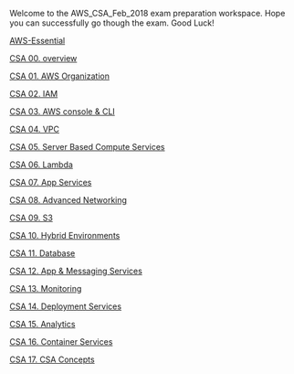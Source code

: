 Welcome to the AWS_CSA_Feb_2018 exam preparation workspace.
Hope you can successfully go though the exam. 
Good Luck!

[AWS-Essential](https://github.com/lannyzhujin/AWS_CSA_Feb_2018/wiki/AWS-Essential)

[CSA 00. overview](https://github.com/lannyzhujin/AWS_CSA_Feb_2018/blob/master/AWS_CSA-Associate/CSA-00.-overview)

[CSA 01. AWS Organization](https://github.com/lannyzhujin/AWS_CSA_Feb_2018/blob/master/AWS_CSA-Associate/CSA-01.-AWS-Organization.md)

[CSA 02. IAM](https://github.com/lannyzhujin/AWS_CSA_Feb_2018/blob/master/AWS_CSA-Associate/CSA-02.-IAM)

[CSA 03. AWS console & CLI](https://github.com/lannyzhujin/AWS_CSA_Feb_2018/blob/master/AWS_CSA-Associate/CSA-03.-AWS-console-&amp;-CLI)

[CSA 04. VPC](https://github.com/lannyzhujin/AWS_CSA_Feb_2018/blob/master/AWS_CSA-Associate/CSA-04.-VPC)

[CSA 05. Server Based Compute Services](https://github.com/lannyzhujin/AWS_CSA_Feb_2018/blob/master/AWS_CSA-Associate/CSA-05.-Server-Based-Compute-Services)

[CSA 06. Lambda](https://github.com/lannyzhujin/AWS_CSA_Feb_2018/blob/master/AWS_CSA-Associate/CSA-06.-Lambda)

[CSA 07. App Services](https://github.com/lannyzhujin/AWS_CSA_Feb_2018/blob/master/AWS_CSA-Associate/CSA-07.-App-Services)

[CSA 08. Advanced Networking](https://github.com/lannyzhujin/AWS_CSA_Feb_2018/blob/master/AWS_CSA-Associate/CSA-08.-Advanced-Networking)

[CSA 09. S3](https://github.com/lannyzhujin/AWS_CSA_Feb_2018/blob/master/AWS_CSA-Associate/CSA-09.-S3)

[CSA 10. Hybrid Environments](https://github.com/lannyzhujin/AWS_CSA_Feb_2018/blob/master/AWS_CSA-Associate/CSA-10.-Hybrid-Environments)

[CSA 11. Database](https://github.com/lannyzhujin/AWS_CSA_Feb_2018/blob/master/AWS_CSA-Associate/CSA-11.-Database)

[CSA 12. App & Messaging Services](https://github.com/lannyzhujin/AWS_CSA_Feb_2018/blob/master/AWS_CSA-Associate/CSA-12.-App-&amp;-Messaging-Services)

[CSA 13. Monitoring](https://github.com/lannyzhujin/AWS_CSA_Feb_2018/blob/master/AWS_CSA-Associate/CSA-13.-Monitoring)

[CSA 14. Deployment Services](https://github.com/lannyzhujin/AWS_CSA_Feb_2018/blob/master/AWS_CSA-Associate/CSA-14.-Deployment-Services)

[CSA 15. Analytics](https://github.com/lannyzhujin/AWS_CSA_Feb_2018/blob/master/AWS_CSA-Associate/CSA-15.-Analytics)

[CSA 16. Container Services](https://github.com/lannyzhujin/AWS_CSA_Feb_2018/blob/master/AWS_CSA-Associate/CSA-16.-Container-Services)

[CSA 17. CSA Concepts](https://github.com/lannyzhujin/AWS_CSA_Feb_2018/blob/master/AWS_CSA-Associate/CSA-17.-CSA-Concepts)
